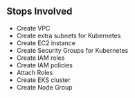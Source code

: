 ## Stops Involved
- Create VPC
- Create extra subnets for Kubernetes
- Create EC2 instance
- Create Security Groups for Kubernetes
- Create IAM roles
- Create IAM policies
- Attach Roles
- Create EKS cluster
- Create Node Group